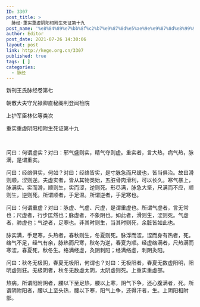 ```yaml
---
ID: 3307
post_title: >
  脉经·重实重虚阴阳相附生死证第十九
post_name: '%e8%84%89%e7%bb%8f%c2%b7%e9%87%8d%e5%ae%9e%e9%87%8d%e8%99%9a%e9%98%b4%e9%98%b3%e7%9b%b8%e9%99%84%e7%94%9f%e6%ad%bb%e8%af%81%e7%ac%ac%e5%8d%81%e4%b9%9d'
author: Editor
post_date: 2021-07-26 14:30:06
layout: post
link: http://kege.org.cn/3307
published: true
tags: [ ]
categories:
  - 脉经
---
```

新刊王氏脉经卷第七

朝散大夫守光禄卿直秘阁判登闻检院

上护军臣林亿等类次

重实重虚阴阳相附生死证第十九

&nbsp;

问曰：何谓虚实？对曰：邪气盛则实，精气夺则虚。重实者，言大热，病气热，脉满，是谓重实。
<p class="content">问曰：经络俱实，何如？对曰：经络皆实，是寸脉急而尺缓也，皆当俱治。故曰滑则顺，涩则逆。夫虚实者，皆从其物类始，五脏骨肉滑利，可以长久。寒气暴上，脉满实。实而滑，顺则生，实而涩，逆则死。形尽满，脉急大坚，尺满而不应，顺则生，逆则死。所谓顺者，手足温。所谓逆者，手足寒也。</p>
<p class="content">问曰：何谓重虚？对曰：脉虚、气虚、尺虚，是谓重虚也。所谓气虚者，言无常也；尺虚者，行步匡然也；脉虚者，不象阴也。如此者，滑则生，涩则死。气虚者，肺虚也；气逆者，足寒也。非其时则生，当其时则死，余脏皆如此也。</p>
<p class="content">脉实满，手足寒，头热者，春秋则生，冬夏则死。脉浮而涩，涩而身有热者，死。络气不足，经气有余，脉热而尺寒，秋冬为逆，春夏为顺。经虚络满者，尺热满而寒涩，春夏死，秋冬生。络满经虚，灸阴刺阳；经满络虚，刺阴灸阳。</p>
<p class="content">问曰：秋冬无极阴，春夏无极阳，何谓也？对曰：无极阳者，春夏无数虚阳明，阳明虚则狂。无极阴者，秋冬无数虚太阴，太阴虚则死。<span class="emphasis_small">上重实重虚部。</span></p>
<p class="content">热病，所谓阳附阴者，腰以下至足热，腰以上寒，阴气下争，还心腹满者，死。所谓阴附阳者，腰以上至头热，腰以下寒，阳气上争，还得汗者，生。<span class="emphasis_small">上阴阳相附部。</span></p>